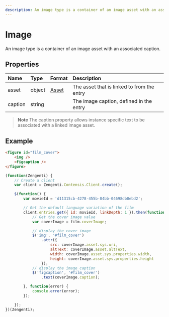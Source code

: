 ```yaml
---
description: An image type is a container of an image asset with an associated caption.
---
```

# Image
An image type is a container of an image asset with an associated caption.

## Properties

| Name | Type | Format | Description |
| :------- | :--- | :----- | :---------- |
| asset | object | [Asset](/model/asset.md) | The asset that is linked to from the entry |
| caption | string |  | The image caption, defined in the entry |

> **Note** The caption property allows instance specific text to be associated with a linked image asset.


## Example

```html
<figure id="film_cover">
    <img />
    <figcaption />
</figure>
```

```js
(function(Zengenti) {
    // Create a client
    var client = Zengenti.Contensis.Client.create();

    $(function() {
        var movieId = 'd11315cb-4278-455b-84bb-04698db0ebd2';

        // Get the default language variation of the film
        client.entries.get({ id: movieId, linkDepth: 1 }).then(function(film) {    
            // Get the cover image value
            var coverImage = film.coverImage;  

            // display the cover image
            $('img', '#film_cover')
    	        .attr({
                	src: coverImage.asset.sys.uri,
                    altText: coverImage.asset.altText,
                    width: coverImage.asset.sys.properties.width,
                    height: coverImage.asset.sys.properties.height
                });
            // display the image caption
            $('figcaption', '#film_cover')
    	        .text(coverImage.caption);

        }, function(error) {
            console.error(error);
        });

    });
})(Zengenti);
```
